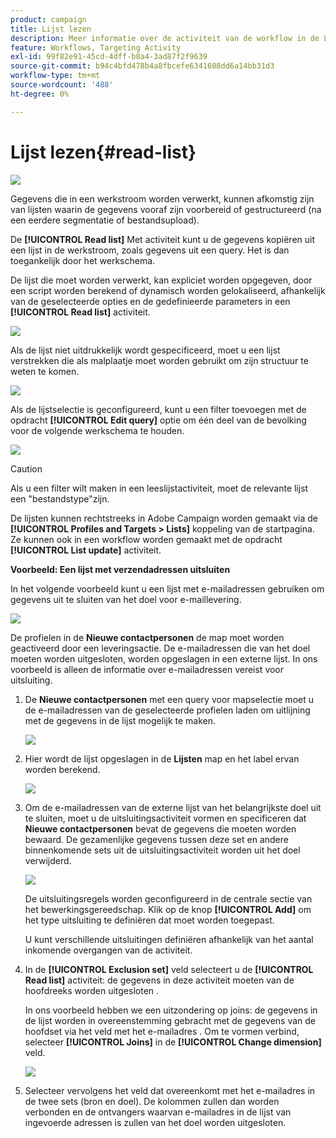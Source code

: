 ```yaml
---
product: campaign
title: Lijst lezen
description: Meer informatie over de activiteit van de workflow in de Leeslijst
feature: Workflows, Targeting Activity
exl-id: 99f82e91-45cd-4dff-b8a4-3ad87f2f9639
source-git-commit: b94c4bfd478b4a8fbcefe6341608dd6a14bb31d3
workflow-type: tm+mt
source-wordcount: '488'
ht-degree: 0%

---
```


# Lijst lezen{#read-list}

![](../../assets/common.svg)

Gegevens die in een werkstroom worden verwerkt, kunnen afkomstig zijn van lijsten waarin de gegevens vooraf zijn voorbereid of gestructureerd (na een eerdere segmentatie of bestandsupload).

De **[!UICONTROL Read list]** Met activiteit kunt u de gegevens kopiëren uit een lijst in de werkstroom, zoals gegevens uit een query. Het is dan toegankelijk door het werkschema.

De lijst die moet worden verwerkt, kan expliciet worden opgegeven, door een script worden berekend of dynamisch worden gelokaliseerd, afhankelijk van de geselecteerde opties en de gedefinieerde parameters in een **[!UICONTROL Read list]** activiteit.

![](assets/list_edit_select_option_01.png)

Als de lijst niet uitdrukkelijk wordt gespecificeerd, moet u een lijst verstrekken die als malplaatje moet worden gebruikt om zijn structuur te weten te komen.

![](assets/s_advuser_list_template_select.png)

Als de lijstselectie is geconfigureerd, kunt u een filter toevoegen met de opdracht **[!UICONTROL Edit query]** optie om één deel van de bevolking voor de volgende werkschema te houden.

![](assets/wf_readlist_1.png)

>[!CAUTION]
>
>Als u een filter wilt maken in een leeslijstactiviteit, moet de relevante lijst een &quot;bestandstype&quot;zijn.

De lijsten kunnen rechtstreeks in Adobe Campaign worden gemaakt via de **[!UICONTROL Profiles and Targets > Lists]** koppeling van de startpagina. Ze kunnen ook in een workflow worden gemaakt met de opdracht **[!UICONTROL List update]** activiteit.

**Voorbeeld: Een lijst met verzendadressen uitsluiten**

In het volgende voorbeeld kunt u een lijst met e-mailadressen gebruiken om gegevens uit te sluiten van het doel voor e-maillevering.

![](assets/s_advuser_list_read_sample_1.png)

De profielen in de **Nieuwe contactpersonen** de map moet worden geactiveerd door een leveringsactie. De e-mailadressen die van het doel moeten worden uitgesloten, worden opgeslagen in een externe lijst. In ons voorbeeld is alleen de informatie over e-mailadressen vereist voor uitsluiting.

1. De **Nieuwe contactpersonen** met een query voor mapselectie moet u de e-mailadressen van de geselecteerde profielen laden om uitlijning met de gegevens in de lijst mogelijk te maken.

   ![](assets/s_advuser_list_read_sample_0.png)

1. Hier wordt de lijst opgeslagen in de **Lijsten** map en het label ervan worden berekend.

   ![](assets/s_advuser_list_read_sample_2.png)

1. Om de e-mailadressen van de externe lijst van het belangrijkste doel uit te sluiten, moet u de uitsluitingsactiviteit vormen en specificeren dat **Nieuwe contactpersonen** bevat de gegevens die moeten worden bewaard. De gezamenlijke gegevens tussen deze set en andere binnenkomende sets uit de uitsluitingsactiviteit worden uit het doel verwijderd.

   ![](assets/s_advuser_list_read_sample_3.png)

   De uitsluitingsregels worden geconfigureerd in de centrale sectie van het bewerkingsgereedschap. Klik op de knop **[!UICONTROL Add]** om het type uitsluiting te definiëren dat moet worden toegepast.

   U kunt verschillende uitsluitingen definiëren afhankelijk van het aantal inkomende overgangen van de activiteit.

1. In de **[!UICONTROL Exclusion set]** veld selecteert u de **[!UICONTROL Read list]** activiteit: de gegevens in deze activiteit moeten van de hoofdreeks worden uitgesloten .

   In ons voorbeeld hebben we een uitzondering op joins: de gegevens in de lijst worden in overeenstemming gebracht met de gegevens van de hoofdset via het veld met het e-mailadres . Om te vormen verbind, selecteer **[!UICONTROL Joins]** in de **[!UICONTROL Change dimension]** veld.

   ![](assets/s_advuser_list_read_sample_4.png)

1. Selecteer vervolgens het veld dat overeenkomt met het e-mailadres in de twee sets (bron en doel). De kolommen zullen dan worden verbonden en de ontvangers waarvan e-mailadres in de lijst van ingevoerde adressen is zullen van het doel worden uitgesloten.
